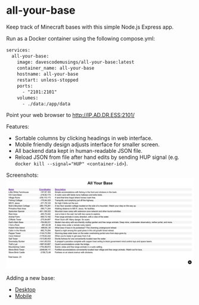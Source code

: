 # all-your-base
Keep track of Minecraft bases with this simple Node.js Express app.

Run as a Docker container using the following compose.yml:

```
services:
  all-your-base:
    image: davescodemusings/all-your-base:latest
    container_name: all-your-base
    hostname: all-your-base
    restart: unless-stopped
    ports:
      - "2101:2101"
    volumes:
      - ./data:/app/data
```

Point your web browser to http://IP.AD.DR.ESS:2101/

Features:
* Sortable columns by clicking headings in web interface.
* Mobile friendly design adjusts interface for smaller screen.
* All backend data kept in human-readable JSON file.
* Reload JSON from file after hand edits by sending HUP signal (e.g. `docker kill --signal="HUP" <container-id>`).

Screenshots:
![Screenshot](doc/screenshot.png)

Adding a new base:
* [Desktop](doc/add-base-desktop.png)
* [Mobile](doc/add-base-mobile.png)
